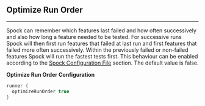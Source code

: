 ## Optimize Run Order
----

Spock can remember which features last failed and how often successively and also how long a feature needed to be tested. For successive runs Spock will then first run features that failed at last run and first features that failed more often successively. Within the previously failed or non-failed features Spock will run the fastest tests first. This behaviour can be enabled according to the [Spock Configuration File](./SpockConfigurationFile.md) section. The default value is false.

**Optimize Run Order Configuration**

```groovy
runner {
  optimizeRunOrder true
}
```
